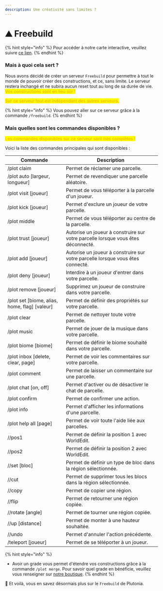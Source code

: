 ```yaml
---
description: Une créativité sans limites ?
---
```


# ⛰️ Freebuild

{% hint style="info" %}
Pour accéder à notre carte interactive, veuillez suivre [ce lien](https://freebuild.plutonia-mc.fr/).
{% endhint %}

### Mais à quoi cela sert ?

Nous avons décidé de créer un serveur `Freebuild` pour permettre à tout le monde de pouvoir créer des constructions, et ce, sans limite. Le serveur restera inchangé et ne subira aucun reset tout au long de sa durée de vie. <mark style="color:orange;">Vos constructions sont en lieu sûr !</mark>

<mark style="color:orange;">Sur ce serveur tout est indépendant des autres serveurs.</mark>

{% hint style="info" %}
Vous pouvez aller sur ce serveur grâce à la commande `/freebuild`.
{% endhint %}



### Mais quelles sont les commandes disponibles ?

<mark style="color:orange;">Les commandes disponibles sur ce serveur sont très complètes !</mark>

Voici la liste des commandes principales qui sont disponibles :

| Commande                                        | Description                                                                      |
| ----------------------------------------------- | -------------------------------------------------------------------------------- |
| /plot claim                                     | Permet de réclamer une parcelle.                                                 |
| /plot auto \[largeur, longueur]                 | Permet de revendiquer une parcelle aléatoire.                                    |
| /plot visit \[joueur]                           | Permet de vous téléporter à la parcelle d'un joueur.                             |
| /plot kick \[joueur]                            | Permet d'exclure un joueur de votre parcelle.                                    |
| /plot middle                                    | Permet de vous téléporter au centre de la parcelle.                              |
| /plot trust \[joueur]                           | Autorise un joueur à construire sur votre parcelle lorsque vous êtes déconnecté. |
| /plot add \[joueur]                             | Autorise un joueur à construire sur votre parcelle lorsque vous êtes connecté.   |
| /plot deny \[joueur]                            | Interdire à un joueur d'entrer dans votre parcelle.                              |
| /plot remove \[joueur]                          | Supprimez un joueur de construire dans votre parcelle.                           |
| /plot set \[biome, alias, home, flag] \[valeur] | Permet de définir des propriétés sur votre parcelle.                             |
| /plot clear                                     | Permet de nettoyer toute votre parcelle.                                         |
| /plot music                                     | Permet de jouer de la musique dans votre parcelle.                               |
| /plot biome \[biome]                            | Permet de définir le biome souhaité dans votre parcelle.                         |
| /plot inbox \[delete, clear, page]              | Permet de voir les commentaires sur votre parcelle.                              |
| /plot comment                                   | Permet de laisser un commentaire sur une parcelle.                               |
| /plot chat \[on, off]                           | Permet d'activer ou de désactiver le chat de parcelle.                           |
| /plot confirm                                   | Permet de confirmer une action.                                                  |
| /plot info                                      | Permet d'afficher les informations d'une parcelle.                               |
| /plot help all \[page]                          | Permet de voir toute l'aide liée aux parcelles.                                  |
| //pos1                                          | Permet de définir la position 1 avec WorldEdit.                                  |
| //pos2                                          | Permet de définir la position 2 avec WorldEdit.                                  |
| //set \[bloc]                                   | Permet de définir un type de bloc dans la région sélectionnée.                   |
| //cut                                           | Permet de supprimer tous les blocs dans la région sélectionnée.                  |
| //copy                                          | Permet de copier une région.                                                     |
| //flip                                          | Permet de retourner une région copiée.                                           |
| //rotate \[angle]                               | Permet de tourner une région copiée.                                             |
| //up \[distance]                                | Permet de monter à une hauteur souhaitée.                                        |
| //undo                                          | Permet d'annuler l'action précédente.                                            |
| /teleport \[joueur]                             | Permet de se téléporter à un joueur.                                             |

{% hint style="info" %}
* Avoir un grade vous permet d'étendre vos constructions grâce à la commande `/plot merge`. Pour savoir quel grade en bénéficie, veuillez vous renseigner sur [notre boutique](https://plutonia-mc.fr/shop/categories/grades).
{% endhint %}



🎉 Et voilà, vous en savez désormais plus sur le `Freebuild` de Plutonia.
